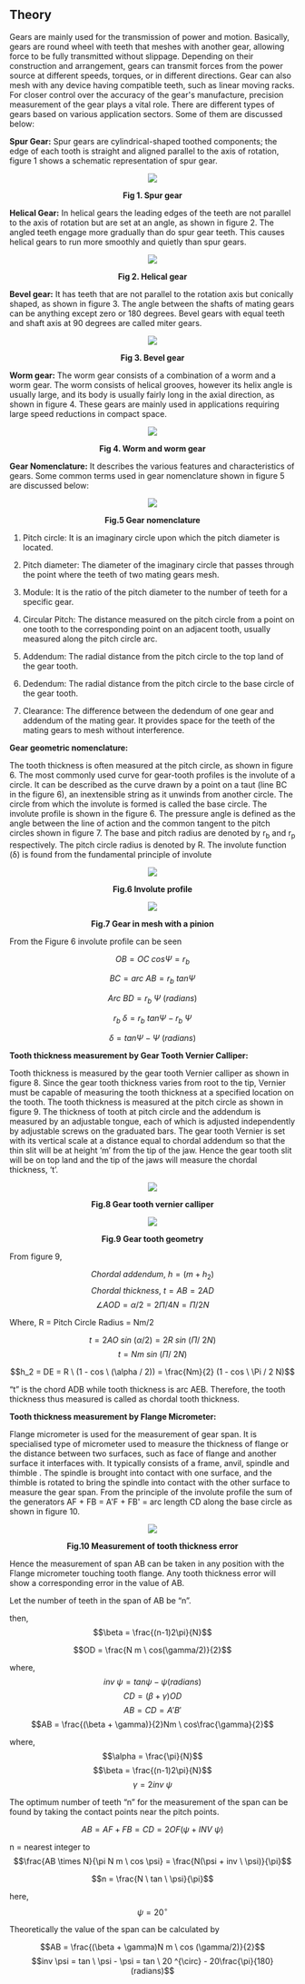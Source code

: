 ## Theory

Gears are mainly used for the transmission of power and motion. Basically, gears are round wheel with teeth that meshes with another gear, allowing force to be fully transmitted without slippage. Depending on their construction and arrangement, gears can transmit forces from the power source at different speeds, torques, or in different directions. Gear can also mesh with any device having compatible teeth, such as linear moving racks. For closer control over the accuracy of the gear's manufacture, precision measurement of the gear plays a vital role. There are different types of gears based on various application sectors. Some of them are discussed below:

**Spur Gear:** Spur gears are cylindrical-shaped toothed components; the edge of each tooth is straight and aligned parallel to the axis of rotation, figure 1 shows a schematic representation of spur gear.

<div align="center">
<img src="images/spurgear.png" class="img-fluid">

<b>Fig 1. Spur gear</b>
</div>

**Helical Gear:** In helical gears the leading edges of the teeth are not parallel to the axis of rotation but are set at an angle, as shown in figure 2. The angled teeth engage more gradually than do spur gear teeth. This causes helical gears to run more smoothly and quietly than spur gears.

<div align="center">
<img src="images/helicalgear.png" class="img-fluid">

<b>Fig 2. Helical gear</b>
</div>

**Bevel gear:** It has teeth that are not parallel to the rotation axis but conically shaped, as shown in figure 3. The angle between the shafts of mating gears can be anything except zero or 180 degrees. Bevel gears with equal teeth and shaft axis at 90 degrees are called miter gears.

<div align="center">
<img src="images/bevelgear.png" class="img-fluid">

<b>Fig 3. Bevel gear</b>
</div>

**Worm gear:** The worm gear consists of a combination of a worm and a worm gear. The worm consists of helical grooves, however its helix angle is usually large, and its body is usually fairly long in the axial direction, as shown in figure 4. These gears are mainly used in applications requiring large speed reductions in compact space.  
				
<div align="center">
<img src="images/wormgear.png" class="img-fluid">

<b>Fig 4. Worm and worm gear</b>
</div>

**Gear Nomenclature:** It describes the various features and characteristics of gears. Some common terms used in gear nomenclature shown in figure 5 are discussed below:

<div align="center">
<img src="images/gearnomen.png" class="img-fluid">

<b>Fig.5 Gear nomenclature</b>
</div>

1.	Pitch circle: It is an imaginary circle upon which the pitch diameter is located.

2.	Pitch diameter: The diameter of the imaginary circle that passes through the point where the teeth of two mating gears mesh. 

3.	Module: It is the ratio of the pitch diameter to the number of teeth for a specific gear.

4.	Circular Pitch: The distance measured on the pitch circle from a point on one tooth to the corresponding point on an adjacent tooth, usually measured along the pitch circle arc.

5.	Addendum: The radial distance from the pitch circle to the top land of the gear tooth.

6.	Dedendum: The radial distance from the pitch circle to the base circle of the gear tooth.

7.	Clearance: The difference between the dedendum of one gear and addendum of the mating gear. It provides space for the teeth of the mating gears to mesh without interference.



**Gear geometric nomenclature:**

The tooth thickness is often measured at the pitch circle, as shown in figure 6. The most commonly used curve for gear-tooth profiles is the involute of a circle. It can be described as the curve drawn by a point on a taut (line BC in the figure 6), an inextensible string as it unwinds from another circle. The circle from which the involute is formed is called the base circle. The involute profile is shown in the figure 6. The pressure angle is defined as the angle between the line of action and the common tangent to the pitch circles shown in figure 7. The base and pitch radius are denoted by r<sub>b</sub> and r<sub>p</sub> respectively. The pitch circle radius is denoted by R. The involute function (&delta;) is found from the fundamental principle of involute
						
<div align="center">
<img src="images/involute.png" class="img-fluid">

<b>Fig.6 Involute profile </b>
</div>

<div align="center">
<img src="images/pinion.png" class="img-fluid">

<b>Fig.7 Gear in mesh with a pinion</b>
</div>

From the Figure 6 involute profile can be seen 

$$OB = OC \ cos \Psi = r_b$$

$$BC = arc \ AB = r_b \ tan \Psi$$

$$Arc \ BD = r_b \ \Psi \ (radians)$$

$$r_b \ \delta = r_b \ tan \Psi - r_b \ \Psi$$

$$\delta = tan \Psi - \Psi \ (radians)$$


**Tooth thickness measurement by Gear Tooth Vernier Calliper:**

Tooth thickness is measured by the gear tooth Vernier calliper as shown in figure 8. Since the gear tooth thickness varies from root to the tip, Vernier must be capable of measuring the tooth thickness at a specified location on the tooth. The tooth thickness is measured at the pitch circle as shown in figure 9. The thickness of tooth at pitch circle and the addendum is measured by an adjustable tongue, each of which is adjusted independently by adjustable screws on the graduated bars. The gear tooth Vernier is set with its vertical scale at a distance equal to chordal addendum so that the thin slit will be at height ‘m’ from the tip of the jaw. Hence the gear tooth slit will be on top land and the tip of the jaws will measure the chordal thickness, ‘t’.

<div align="center">
<img src="images/fig8.png" class="img-fluid">

<b>Fig.8 Gear tooth vernier calliper </b>
</div>

<div align="center">
<img src="images/geartooth.png" class="img-fluid">

<b>Fig.9 Gear tooth geometry</b>
</div>

From figure 9,

$$Chordal \ addendum, \ h = (m + h_2)$$
$$Chordal \ thickness, \ t = AB = 2AD$$
$$\angle AOD = \alpha / 2 = 2 \Pi / 4 N = \Pi / 2N$$

Where, R = Pitch Circle Radius = Nm/2

$$t = 2 AO \ sin \ (\alpha / 2) = 2 R \ sin \ (\Pi / \ 2 N)$$
$$t = Nm \ sin \ (\Pi / \ 2 N)$$

$$h_2 = DE = R \ (1 - cos \ (\alpha / 2)) = \frac{Nm}{2} (1 - cos \ \Pi / 2 N)$$

“t” is the chord ADB while tooth thickness is arc AEB. Therefore, the tooth thickness thus measured is called as chordal tooth thickness.

**Tooth thickness measurement by Flange Micrometer:**

Flange micrometer is used for the measurement of gear span. It is specialised type of micrometer used to measure the thickness of flange or the distance between two surfaces, such as face of flange and another surface it interfaces with. It typically consists of a frame, anvil, spindle and thimble . The spindle is brought into contact with one surface, and the thimble is rotated to bring the spindle into contact with the other surface to measure the gear span.
From the principle of the involute profile the sum of the generators 
AF + FB = A'F + FB' = arc length CD along the base circle as shown in figure 10. 

<div align="center">
<img src="images/gearspan.png" class="img-fluid">

<b>Fig.10 Measurement of tooth thickness error</b>
</div>

Hence the measurement of span AB can be taken in any position with the Flange micrometer touching tooth flange. Any tooth thickness error will show a corresponding error in the value of AB. 

Let the number of teeth in the span of AB be “n”.

then,
$$\beta = \frac{(n-1)2\pi}{N}$$

$$OD = \frac{N m \ cos(\gamma/2)}{2}$$


where,
$$inv \ \psi = tan \psi -\psi(radians)$$
$$CD = (\beta + \gamma)OD$$
$$AB =CD = A'B'$$
$$AB = \frac{(\beta + \gamma)}{2}Nm \ cos\frac{\gamma}{2}$$

where,
$$\alpha = \frac{\pi}{N}$$
$$\beta = \frac{(n-1)2\pi}{N}$$
$$\gamma = 2 inv \ \psi$$

The optimum number of teeth “n” for the measurement of the span can be found by taking the contact points near the pitch points.

$$AB = AF + FB = CD = 2OF(\psi + INV \ \psi )$$

n = nearest integer to $$\frac{AB \times N}{\pi N m \ cos \psi} = \frac{N(\psi + inv \ \psi)}{\pi}$$

$$n = \frac{N \ tan \ \psi}{\pi}$$

here, 
$$\psi = 20 ^{\circ}$$

Theoretically the value of the span can be calculated by 

$$AB = \frac{(\beta + \gamma)N m \ cos (\gamma/2)}{2}$$
$$inv \psi = tan \ \psi - \psi = tan \ 20 ^{\circ} - 20\frac{\pi}{180} (radians)$$


<script id="MathJax-script" async src="https://cdn.jsdelivr.net/npm/mathjax@3/es5/tex-mml-chtml.js"></script>								
